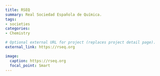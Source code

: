 ```yaml
---
title: RSEQ
summary: Real Sociedad Española de Química.
tags:
- societies
categories:
- Chemistry

# Optional external URL for project (replaces project detail page).
external_link: https://rseq.org

image:
  caption: https://rseq.org
  focal_point: Smart
---
```

